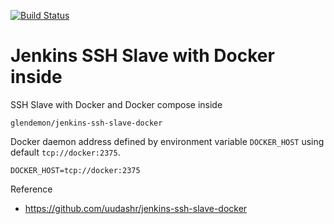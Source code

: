 [![Build Status](https://travis-ci.org/uudashr/jenkins-ssh-slave-docker.svg?branch=master)](https://travis-ci.org/uudashr/jenkins-ssh-slave-docker)

# Jenkins SSH Slave with Docker inside

SSH Slave with Docker and Docker compose inside

`glendemon/jenkins-ssh-slave-docker`

Docker daemon address defined by environment variable `DOCKER_HOST` using default `tcp://docker:2375`.

```properties
DOCKER_HOST=tcp://docker:2375
```

Reference
- https://github.com/uudashr/jenkins-ssh-slave-docker
